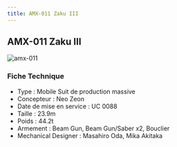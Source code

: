 ```yaml
---
title: AMX-011 Zaku III
---
```


AMX-011 Zaku III
----------------


![amx-011](/images/stories/saga/gundamzz/mechas/neozeon/amx-011.png)
### Fiche Technique


- Type : Mobile Suit de production massive  
- Concepteur : Neo Zeon  
- Date de mise en service : UC 0088  
- Taille : 23.9m  
- Poids : 44.2t  
- Armement : Beam Gun, Beam Gun/Saber x2, Bouclier  
- Mechanical Designer : Masahiro Oda, Mika Akitaka

